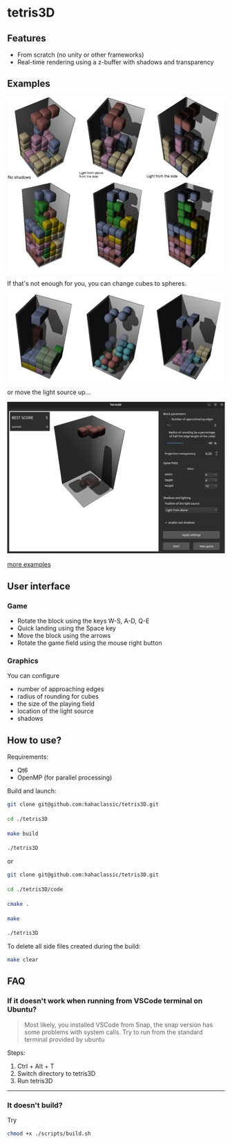 # tetris3D 

## Features

* From scratch (no unity or other frameworks)
* Real-time rendering using a z-buffer with shadows and transparency

## Examples

![alt text](./examples/diff_light_pos.png)

If that's not enough for you, you can change cubes to spheres.

![alt text](./examples/spheres.png)

or move the light source up...

![alt text](./examples/big_shadow.png)

[more examples](./examples/)

## User interface

### Game
* Rotate the block using the keys W-S, A-D, Q-E
* Quick landing using the Space key
* Move the block using the arrows
* Rotate the game field using the mouse right button

### Graphics

You can configure
* number of approaching edges
* radius of rounding for cubes
* the size of the playing field
* location of the light source
* shadows

## How to use?

Requirements:

* Qt6
* OpenMP (for parallel processing)

Build and launch:

```bash
git clone git@github.com:hahaclassic/tetris3D.git

cd ./tetris3D

make build

./tetris3D
```

or

```bash
git clone git@github.com:hahaclassic/tetris3D.git

cd ./tetris3D/code

cmake .

make

./tetris3D
```

To delete all side files created during the build:

```bash
make clear
```

## FAQ

### If it doesn't work when running from VSCode terminal on Ubuntu?


> Most likely, you installed VSCode from Snap, the snap version has some problems with system calls. Try to run from the standard terminal provided by ubuntu

Steps:
1. Ctrl + Alt + T
2. Switch directory to tetris3D
3. Run tetris3D

---

### It doesn't build?

Try

```bash
chmod +x ./scripts/build.sh
```

